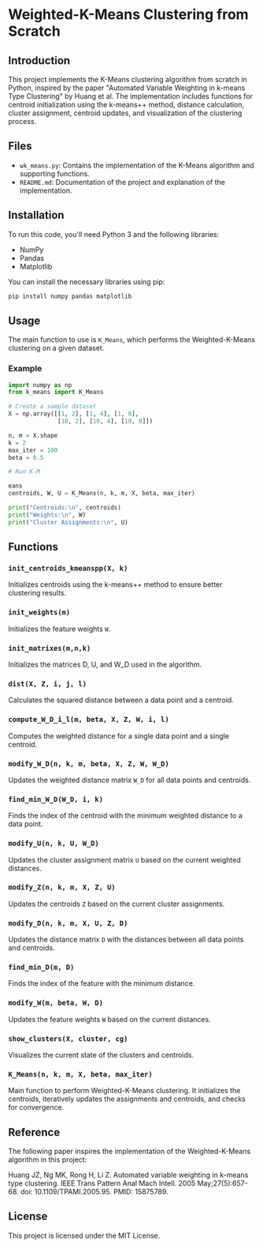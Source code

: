 
# Weighted-K-Means Clustering from Scratch

## Introduction

This project implements the K-Means clustering algorithm from scratch in Python, inspired by the paper "Automated Variable Weighting in k-means Type Clustering" by Huang et al. The implementation includes functions for centroid initialization using the k-means++ method, distance calculation, cluster assignment, centroid updates, and visualization of the clustering process.

## Files

- `wk_means.py`: Contains the implementation of the K-Means algorithm and supporting functions.
- `README.md`: Documentation of the project and explanation of the implementation.

## Installation

To run this code, you'll need Python 3 and the following libraries:

- NumPy
- Pandas
- Matplotlib

You can install the necessary libraries using pip:

```bash
pip install numpy pandas matplotlib
```

## Usage

The main function to use is `K_Means`, which performs the Weighted-K-Means clustering on a given dataset.

### Example

```python
import numpy as np
from k_means import K_Means

# Create a sample dataset
X = np.array([[1, 2], [1, 4], [1, 0],
              [10, 2], [10, 4], [10, 0]])

n, m = X.shape
k = 2
max_iter = 100
beta = 0.5

# Run K-M

eans
centroids, W, U = K_Means(n, k, m, X, beta, max_iter)

print("Centroids:\n", centroids)
print("Weights:\n", W)
print("Cluster Assignments:\n", U)
```

## Functions

### `init_centroids_kmeanspp(X, k)`

Initializes centroids using the k-means++ method to ensure better clustering results.

### `init_weights(m)`

Initializes the feature weights `W`.

### `init_matrixes(m,n,k)`

Initializes the matrices D, U, and W_D used in the algorithm.

### `dist(X, Z, i, j, l)`

Calculates the squared distance between a data point and a centroid.

### `compute_W_D_i_l(m, beta, X, Z, W, i, l)`

Computes the weighted distance for a single data point and a single centroid.

### `modify_W_D(n, k, m, beta, X, Z, W, W_D)`

Updates the weighted distance matrix `W_D` for all data points and centroids.

### `find_min_W_D(W_D, i, k)`

Finds the index of the centroid with the minimum weighted distance to a data point.

### `modify_U(n, k, U, W_D)`

Updates the cluster assignment matrix `U` based on the current weighted distances.

### `modify_Z(n, k, m, X, Z, U)`

Updates the centroids `Z` based on the current cluster assignments.

### `modify_D(n, k, m, X, U, Z, D)`

Updates the distance matrix `D` with the distances between all data points and centroids.

### `find_min_D(m, D)`

Finds the index of the feature with the minimum distance.

### `modify_W(m, beta, W, D)`

Updates the feature weights `W` based on the current distances.

### `show_clusters(X, cluster, cg)`

Visualizes the current state of the clusters and centroids.

### `K_Means(n, k, m, X, beta, max_iter)`

Main function to perform Weighted-K-Means clustering. It initializes the centroids, iteratively updates the assignments and centroids, and checks for convergence.

## Reference

The following paper inspires the implementation of the Weighted-K-Means algorithm in this project:

Huang JZ, Ng MK, Rong H, Li Z. Automated variable weighting in k-means type clustering. IEEE Trans Pattern Anal Mach Intell. 2005 May;27(5):657-68. doi: 10.1109/TPAMI.2005.95. PMID: 15875789.

## License

This project is licensed under the MIT License.

